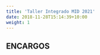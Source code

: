 ```yaml
---
title: 'Taller Integrado MID 2021'
date: 2018-11-28T15:14:39+10:00
weight: 1
---
```


## **ENCARGOS**

